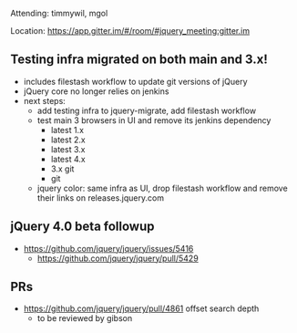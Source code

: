 Attending: timmywil, mgol

Location: https://app.gitter.im/#/room/#jquery_meeting:gitter.im

## Testing infra migrated on both main and 3.x!
* includes filestash workflow to update git versions of jQuery
* jQuery core no longer relies on jenkins
* next steps:
	- add testing infra to jquery-migrate, add filestash workflow
	- test main 3 browsers in UI and remove its jenkins dependency
		- latest 1.x
		- latest 2.x
		- latest 3.x
		- latest 4.x
		- 3.x git
		- git
	- jquery color: same infra as UI, drop filestash workflow and remove their links on releases.jquery.com

## jQuery 4.0 beta followup
* https://github.com/jquery/jquery/issues/5416 
	- https://github.com/jquery/jquery/pull/5429

## PRs
* https://github.com/jquery/jquery/pull/4861 offset search depth
	- to be reviewed by gibson
